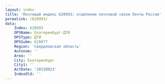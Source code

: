 ```yaml
---
layout: index
title: 'Почтовый индекс 620993: отделение почтовой связи Почты России'
permalink: /620993/
data:
    Index: 620993
    OPSName: Екатеринбург-ДТИ
    OPSType: ДТИ
    OPSSubm: 620077
    Region: 'Свердловская область'
    Autonom: ''
    Area: ''
    City: Екатеринбург
    City1: ''
    ActDate: '20150923'
    IndexOld: ''
---
```

